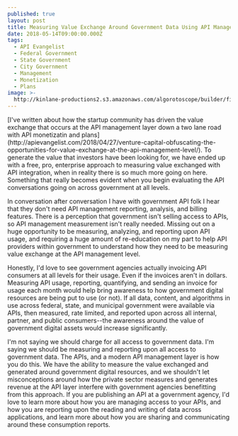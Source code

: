 ```yaml
---
published: true
layout: post
title: Measuring Value Exchange Around Government Data Using API Management
date: 2018-05-14T09:00:00.000Z
tags:
  - API Evangelist
  - Federal Government
  - State Government
  - City Government
  - Management
  - Monetization
  - Plans
image: >-
  http://kinlane-productions2.s3.amazonaws.com/algorotoscope/builder/filtered/16_33_800_500_0_max_0_1_1-5.jpg
---
```

<p></p>[I've written about how the startup community has driven the value exchange that occurs at the API management layer down a two lane road with API monetizatin and plans](http://apievangelist.com/2018/04/27/venture-capital-obfuscating-the-opportunities-for-value-exchange-at-the-api-management-level/). To generate the value that investors have been looking for, we have ended up with a free, pro, enterprise approach to measuring value exchanged with API integration, when in reality there is so much more going on here. Something that really becomes evident when you begin evaluating the API conversations going on across government at all levels.

In conversation after conversation I have with government API folk I hear that they don't need API management reporting, analysis, and billing features. There is a perception that government isn't selling access to APIs, so API management measurement isn't really needed. Missing out on a huge opportunity to be measuring, analyzing, and reporting upon API usage, and requiring a huge amount of re-education on my part to help API providers within government to understand how they need to be measuring value exchange at the API management level. 

Honestly, I'd love to see government agencies actually invoicing API consumers at all levels for their usage. Even if the invoices aren't in dollars. Measuring API usage, reporting, quantifying, and sending an invoice for usage each month would help bring awareness to how government digital resources are being put to use (or not). If all data, content, and algorithms in use across federal, state, and municipal government were available via APIs, then measured, rate limited, and reported upon across all internal, partner, and public consumers--the awareness around the value of government digital assets would increase significantly.

I'm not saying we should charge for all access to government data. I'm saying we should be measuring and reporting upon all access to government data. The APIs, and a modern API management layer is how you do this. We have the ability to measure the value exchanged and generated around government digital resources, and we shouldn't let misconceptions around how the private sector measures and generates revenue at the API layer interfere with government agencies benefitting from this approach. If you are publishing an API at a government agency, I'd love to learn more about how you are managing access to your APIs, and how you are reporting upon the reading and writing of data across applications, and learn more about how you are sharing and communicating around these consumption reports.
